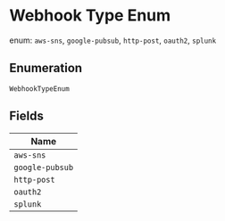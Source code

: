 
# Webhook Type Enum

enum: `aws-sns`, `google-pubsub`, `http-post`, `oauth2`, `splunk`

## Enumeration

`WebhookTypeEnum`

## Fields

| Name |
|  --- |
| `aws-sns` |
| `google-pubsub` |
| `http-post` |
| `oauth2` |
| `splunk` |

